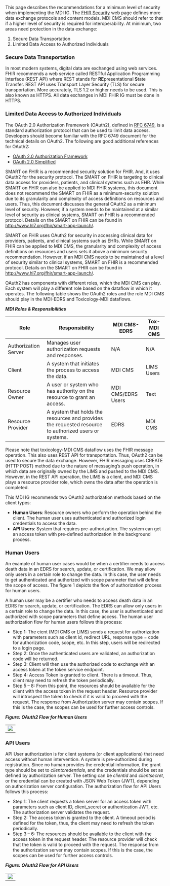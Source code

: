 This page describes the recommendations for a minimum level of security when implementing the MDI IG. The [FHIR Security](https://www.hl7.org/fhir/security.html) web page defines more data exchange protocols and content models. MDI CMS should refer to that if a higher level of security is required for interoperability. At minimum, two areas need protection in the data exchange:
1. Secure Data Transportation
1. Limited Data Access to Authorized Individuals

### Secure Data Transportation
In most modern systems, digital data are exchanged using web services. FHIR recommends a web service called RESTful Application Programming Interface (REST API) where REST stands for **RE**presentational **S**tate **T**ransfer. REST API uses Transport Layer Security (TLS) for secure transportation. More accurately, TLS 1.2 or higher needs to be used. This is also known as HTTPS. All data exchanges in MDI FHIR IG must be done in HTTPS.

### Limited Data Access to Authorized Individuals
The OAuth 2.0 Authorization Framework (OAuth2), defined in [RFC 6749](https://www.rfc-editor.org/rfc/rfc6749), is a standard authorization protocol that can be used to limit data access. Developers should become familiar with the RFC 6749 document for the technical details on OAuth2. The following are good additional references for OAuth2:
* [OAuth 2.0 Authorization Framework](https://auth0.com/docs/authenticate/protocols/oauth)
* [OAuth 2.0 Simplified](https://www.oauth.com)

SMART on FHIR is a recommended security solution for FHIR. And, it uses OAuth2 for the security protocol. The SMART on FHIR is targeting to clinical data access for providers, patients, and clinical systems such as EHR. While SMART on FHIR can also be applied to MDI FHIR systems, this document does not recommend the SMART on FHIR as a minimum-security solution due to its granularity and complexity of access definitions on resources and users. Thus, this document discusses the general OAuth2 as a minimum level of security. However, if a system needs to be maintained at a similar level of security as clinical systems, SMART on FHIR is a recommended protocol. Details on the SMART on FHIR can be found in http://www.hl7.org/fhir/smart-app-launch/. 

SMART on FHIR uses OAuth2 for security in accessing clinical data for providers, patients, and clinical systems such as EHRs. While SMART on FHIR can be applied to MDI CMS, the granularity and complexity of access definitions on resources and users sets it above a minimum security recommendation. However, if an MDI CMS needs to be maintained at a level of security similar to clinical systems, SMART on FHIR is a recommended protocol. Details on the SMART on FHIR can be found in http://www.hl7.org/fhir/smart-app-launch/.

OAuth2 has components with different roles, which the MDI CMS can play. Each system will play a different role based on the dataflow in which it operates. The following table shows the OAuth2 roles and the role MDI CMS should play in the MDI-EDRS and Toxicology-MDI dataflows.

***MDI Roles & Responsibilities***

| Role | Responsibility | MDI CMS-EDRS | Tox-MDI CMS |
| -------- | -------- | -------- | -------- |
| Authorization Server     | Manages user authorization requests and responses.     | N/A     | N/A     |
| Client     | A system that initiates the process to access the data.     | MDI CMS     | LIMS Users     |
| Resource Owner     | A user or system who has authority on the resource to grant an access.     | MDI CMS/EDRS Users     | Text     |
| Resource Provider     | A system that holds the resources and provides the requested resource to authorized users or systems.     | EDRS     | MDI CMS     |

Please note that toxicology-MDI CMS dataflow uses the FHIR message operation. This also uses REST API for transportation. Thus, OAuth2 can be used to secure the data exchange. However, FHIR messaging uses CREATE (HTTP POST) method due to the nature of messaging’s push operation, in which data are originally owned by the LIMS and pushed to the MDI CMS. However, in the REST API operation, the LIMS is a client, and MDI CMS plays a resource provider role, which owns the data after the operation is completed.

This MDI  IG recommends two OAuth2 authorization methods based on the client types: 
* **Human Users**: Resource owners who perform the operation behind the client. The human user uses authenticated and authorized login credentials to access the data.
* **API Users**: System that requires pre-authorization. The system can get an access token with pre-defined authorization in the background process.

### Human Users
An example of human user cases would be when a certifier needs to access death data in an EDRS for search, update, or certification. We may allow only users in a certain role to change the data. In this case, the user needs to get authenticated and authorized with scope parameter that will define the scope of access. The figure 1 depicts the flow of authorization process for human users.

A human user may be a certifier who needs to access death data in an EDRS for search, update, or certification. The EDRS can allow only users in a certain role to change the data. In this case, the user is authenticated and authorized with scope parameters that define access. The human user authorization flow for human users follows this process:


* Step 1: The cient (MDI CMS or LIMS) sends a request for authorization with parameters such as client id, redirect URL, response type = code for authorization code, scope, etc. In this step, users will be redirected to a login page. 
* Step 2: Once the authenticated users are validated, an authorization code will be returned.
* Step 3: Client will then use the authorized code to exchange with an access token at the token service endpoint. 
* Step 4: Access Token is granted to client. There is a timeout. Thus, client may need to refresh the token periodically.
* Step 5 – 8: From this point, the resources should be available for the client with the access token in the request header. Resource provider will introspect the token to check if it is valid to proceed with the request. The response from Authorization server may contain scopes. If this is the case, the scopes can be used for further access controls.

***Figure: OAuth2 Flow for Human Users***
<table><tr><td><img src="IG-image-OAuth2-Human.png" /></td></tr></table>

### API Users

API User authorization is for client systems (or client applications) that need access without human intervention. A system is pre-authorized during registration. Since no human provides the credential information, the grant type should be set to *clientcredentials*, and the credentials should be set as defined by authorization server. The setting can be *clientid* and *clientsecret*, or the credential can be created with JSON Web Token (JWT), depending on authorization server configuration. The authorization flow for API Users follows this process: 
* Step 1: The client requests a token server for an access token with parameters such as client ID, client_secret or authentication JWT, etc. The authorization server validates the request.
* Step 2: The access token is granted to the client. A timeout period is defined for the token, thus, the client may need to refresh the token periodically.
* Step 3 – 6: The resources should be available to the client with the access token in the request header. The resource provider will check that the token is valid to proceed with the request. The response from the authorization server may contain scopes. If this is the case, the scopes can be used for further access controls.

***Figure: OAuth2 Flow for API Users***
<table><tr><td><img src="IG-image-OAuth2-API.png" /></td></tr></table>